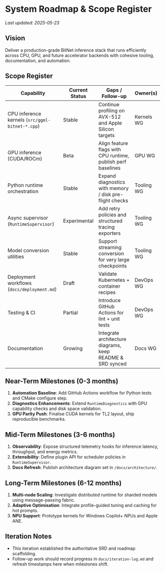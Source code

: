 # System Roadmap & Scope Register

_Last updated: 2025-05-23_

## Vision
Deliver a production-grade BitNet inference stack that runs efficiently across CPU, GPU, and future accelerator backends with cohesive tooling, documentation, and automation.

## Scope Register
| Capability | Current Status | Gaps / Follow-up | Owner(s) |
| --- | --- | --- | --- |
| CPU inference kernels (`src/ggml-bitnet-*.cpp`) | Stable | Continue profiling on AVX-512 and Apple Silicon targets | Kernels WG |
| GPU inference (CUDA/ROCm) | Beta | Align feature flags with CPU runtime, publish perf baselines | GPU WG |
| Python runtime orchestration | Stable | Expand diagnostics with memory / disk pre-flight checks | Tooling WG |
| Async supervisor (`RuntimeSupervisor`) | Experimental | Add retry policies and structured tracing exporters | Tooling WG |
| Model conversion utilities | Stable | Support streaming conversion for very large checkpoints | Tooling WG |
| Deployment workflows (`docs/deployment.md`) | Draft | Validate Kubernetes + container recipes | DevOps WG |
| Testing & CI | Partial | Introduce GitHub Actions for lint + unit tests | DevOps WG |
| Documentation | Growing | Integrate architecture diagrams, keep README & SRD synced | Docs WG |

## Near-Term Milestones (0-3 months)
1. **Automation Baseline**: Add GitHub Actions workflow for Python tests and CMake configure step.
2. **Diagnostics Enhancements**: Extend `RuntimeDiagnostics` with GPU capability checks and disk space validation.
3. **GPU Parity Push**: Finalise CUDA kernels for TL2 layout, ship reproducible benchmarks.

## Mid-Term Milestones (3-6 months)
1. **Observability**: Expose structured telemetry hooks for inference latency, throughput, and energy metrics.
2. **Extensibility**: Define plugin API for scheduler policies in `RuntimeSupervisor`.
3. **Docs Refresh**: Publish architecture diagram set in `/docs/architecture/`.

## Long-Term Milestones (6-12 months)
1. **Multi-node Scaling**: Investigate distributed runtime for sharded models using message-passing fabric.
2. **Adaptive Optimisation**: Integrate profile-guided tuning and caching for hot prompts.
3. **NPU Support**: Prototype kernels for Windows Copilot+ NPUs and Apple ANE.

## Iteration Notes
- This iteration established the authoritative SRD and roadmap scaffolding.
- Follow-up work should record progress in `docs/iteration-log.md` and refresh timestamps here when milestones shift.
